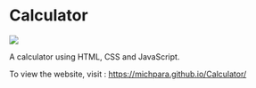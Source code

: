 # **Calculator**

![](gifs/calculator.gif)

A calculator using HTML, CSS and JavaScript.

To view the website, visit : https://michpara.github.io/Calculator/